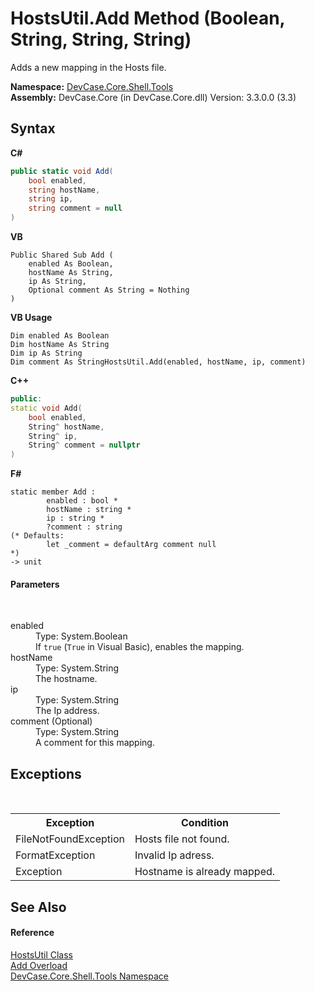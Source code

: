 # HostsUtil.Add Method (Boolean, String, String, String)
 

Adds a new mapping in the Hosts file.

**Namespace:**&nbsp;<a href="N_DevCase_Core_Shell_Tools">DevCase.Core.Shell.Tools</a><br />**Assembly:**&nbsp;DevCase.Core (in DevCase.Core.dll) Version: 3.3.0.0 (3.3)

## Syntax

**C#**<br />
``` C#
public static void Add(
	bool enabled,
	string hostName,
	string ip,
	string comment = null
)
```

**VB**<br />
``` VB
Public Shared Sub Add ( 
	enabled As Boolean,
	hostName As String,
	ip As String,
	Optional comment As String = Nothing
)
```

**VB Usage**<br />
``` VB Usage
Dim enabled As Boolean
Dim hostName As String
Dim ip As String
Dim comment As StringHostsUtil.Add(enabled, hostName, ip, comment)
```

**C++**<br />
``` C++
public:
static void Add(
	bool enabled, 
	String^ hostName, 
	String^ ip, 
	String^ comment = nullptr
)
```

**F#**<br />
``` F#
static member Add : 
        enabled : bool * 
        hostName : string * 
        ip : string * 
        ?comment : string 
(* Defaults:
        let _comment = defaultArg comment null
*)
-> unit 

```


#### Parameters
&nbsp;<dl><dt>enabled</dt><dd>Type: System.Boolean<br />If `true` (`True` in Visual Basic), enables the mapping.</dd><dt>hostName</dt><dd>Type: System.String<br />The hostname.</dd><dt>ip</dt><dd>Type: System.String<br />The Ip address.</dd><dt>comment (Optional)</dt><dd>Type: System.String<br />A comment for this mapping.</dd></dl>

## Exceptions
&nbsp;<table><tr><th>Exception</th><th>Condition</th></tr><tr><td>FileNotFoundException</td><td>Hosts file not found.</td></tr><tr><td>FormatException</td><td>Invalid Ip adress.</td></tr><tr><td>Exception</td><td>Hostname is already mapped.</td></tr></table>

## See Also


#### Reference
<a href="T_DevCase_Core_Shell_Tools_HostsUtil">HostsUtil Class</a><br /><a href="Overload_DevCase_Core_Shell_Tools_HostsUtil_Add">Add Overload</a><br /><a href="N_DevCase_Core_Shell_Tools">DevCase.Core.Shell.Tools Namespace</a><br />